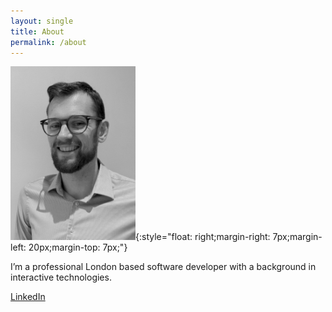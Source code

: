 ```yaml
---
layout: single
title: About
permalink: /about
---
```


![About](/assets/images/aboutImage.png){:style="float: right;margin-right: 7px;margin-left: 20px;margin-top: 7px;"}

I’m a professional London based software developer with a background in interactive technologies.

<i class="fab fa-fw fa-linkedin"></i> [LinkedIn](https://www.linkedin.com/in/antskilton/)
